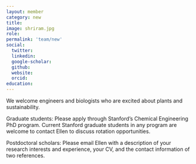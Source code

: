 ```yaml
---
layout: member
category: new
title: 
image: shriram.jpg
role: 
permalink: 'team/new'
social:
  twitter:
  linkedin: 
  google-scholar:
  github:
  website:
  orcid:
education:
---
```


We welcome engineers and biologists who are excited about plants and sustainability. 

Graduate students: Please apply through Stanford’s Chemical Engineering PhD program. Current Stanford graduate students in any program are welcome to contact Ellen to discuss rotation opportunities. 

Postdoctoral scholars: Please email Ellen with a description of your research interests and experience, your CV, and the contact information of two references. 
